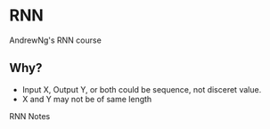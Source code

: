 # RNN
AndrewNg's RNN course

## Why?
- Input X, Output Y, or both could be sequence, not disceret value.
- X and Y may not be of same length

RNN Notes
